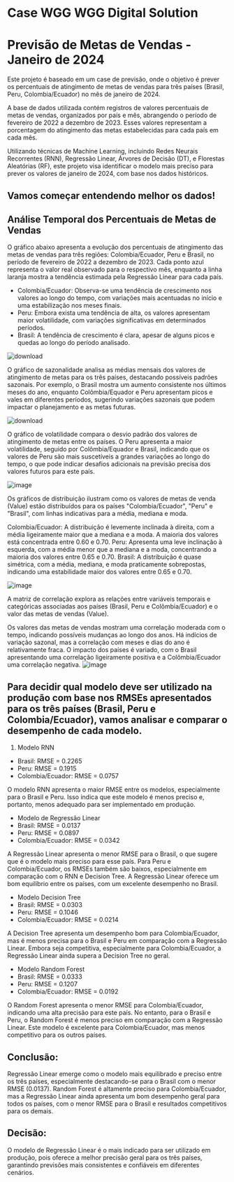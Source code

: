 # Case WGG WGG Digital Solution

# Previsão de Metas de Vendas - Janeiro de 2024
Este projeto é baseado em um case de previsão, onde o objetivo é prever os percentuais de atingimento de metas de vendas para três países (Brasil, Peru, Colombia/Ecuador) no mês de janeiro de 2024.

A base de dados utilizada contém registros de valores percentuais de metas de vendas, organizados por país e mês, abrangendo o período de fevereiro de 2022 a dezembro de 2023. Esses valores representam a porcentagem do atingimento das metas estabelecidas para cada país em cada mês.

Utilizando técnicas de Machine Learning, incluindo Redes Neurais Recorrentes (RNN), Regressão Linear, Árvores de Decisão (DT), e Florestas Aleatórias (RF), este projeto visa identificar o modelo mais preciso para prever os valores de janeiro de 2024, com base nos dados históricos.

## Vamos começar entendendo melhor os dados! 

## Análise Temporal dos Percentuais de Metas de Vendas
O gráfico abaixo apresenta a evolução dos percentuais de atingimento das metas de vendas para três regiões: Colombia/Ecuador, Peru e Brasil, no período de fevereiro de 2022 a dezembro de 2023. Cada ponto azul representa o valor real observado para o respectivo mês, enquanto a linha laranja mostra a tendência estimada pela Regressão Linear para cada país.

* Colombia/Ecuador: Observa-se uma tendência de crescimento nos valores ao longo do tempo, com variações mais acentuadas no início e uma estabilização nos meses finais.
* Peru: Embora exista uma tendência de alta, os valores apresentam maior volatilidade, com variações significativas em determinados períodos.
* Brasil: A tendência de crescimento é clara, apesar de alguns picos e quedas ao longo do período analisado.
  
![download](https://github.com/user-attachments/assets/f397754a-ecc6-4cbd-a40a-6fd13f5a91a2)

O gráfico de sazonalidade analisa as médias mensais dos valores de atingimento de metas para os três países, destacando possíveis padrões sazonais. Por exemplo, o Brasil mostra um aumento consistente nos últimos meses do ano, enquanto Colômbia/Equador e Peru apresentam picos e vales em diferentes períodos, sugerindo variações sazonais que podem impactar o planejamento e as metas futuras.

![download](https://github.com/user-attachments/assets/d7c71a6c-2fdb-4e20-ad96-74dd84dba65a)

O gráfico de volatilidade compara o desvio padrão dos valores de atingimento de metas entre os países. O Peru apresenta a maior volatilidade, seguido por Colômbia/Equador e Brasil, indicando que os valores de Peru são mais suscetíveis a grandes variações ao longo do tempo, o que pode indicar desafios adicionais na previsão precisa dos valores futuros para este país. 

![image](https://github.com/user-attachments/assets/eb36866b-e51f-48a8-9636-af4981ef8f43)

Os gráficos de distribuição ilustram como os valores de metas de venda (Value) estão distribuídos para os países "Colombia/Ecuador", "Peru" e "Brasil", com linhas indicativas para a média, mediana e moda.

Colombia/Ecuador: A distribuição é levemente inclinada à direita, com a média ligeiramente maior que a mediana e a moda. A maioria dos valores está concentrada entre 0.60 e 0.70.
Peru: Apresenta uma leve inclinação à esquerda, com a média menor que a mediana e a moda, concentrando a maioria dos valores entre 0.65 e 0.70.
Brasil: A distribuição é quase simétrica, com a média, mediana, e moda praticamente sobrepostas, indicando uma estabilidade maior dos valores entre 0.65 e 0.70.

![image](https://github.com/user-attachments/assets/5cefde09-806c-4b71-9267-bce5b04b53ce)

A matriz de correlação explora as relações entre variáveis temporais e categóricas associadas aos países (Brasil, Peru e Colômbia/Ecuador) e o valor das metas de vendas (Value).

Os valores das metas de vendas mostram uma correlação moderada com o tempo, indicando possíveis mudanças ao longo dos anos.
Há indícios de variação sazonal, mas a correlação com meses e dias do ano é relativamente fraca.
O impacto dos países é variado, com o Brasil apresentando uma correlação ligeiramente positiva e a Colômbia/Ecuador uma correlação negativa.
![image](https://github.com/user-attachments/assets/df686b5f-8710-442e-8da7-d2d7c6544948)

## Para decidir qual modelo deve ser utilizado na produção com base nos RMSEs apresentados para os três países (Brasil, Peru e Colombia/Ecuador), vamos analisar e comparar o desempenho de cada modelo.

1. Modelo RNN
 * Brasil: RMSE = 0.2265
 * Peru: RMSE = 0.1915
 * Colombia/Ecuador: RMSE = 0.0757
   
O modelo RNN apresenta o maior RMSE entre os modelos, especialmente para o Brasil e Peru. Isso indica que este modelo é menos preciso e, portanto, menos adequado para ser implementado em produção.

* Modelo de Regressão Linear
 * Brasil: RMSE = 0.0137
 * Peru: RMSE = 0.0897
 * Colombia/Ecuador: RMSE = 0.0342
   
A Regressão Linear apresenta o menor RMSE para o Brasil, o que sugere que é o modelo mais preciso para esse país. Para Peru e Colombia/Ecuador, os RMSEs também são baixos, especialmente em comparação com o RNN e Decision Tree. A Regressão Linear oferece um bom equilíbrio entre os países, com um excelente desempenho no Brasil.

* Modelo Decision Tree
 * Brasil: RMSE = 0.0303
 *  Peru: RMSE = 0.1046
 * Colombia/Ecuador: RMSE = 0.0214
   
A Decision Tree apresenta um desempenho bom para Colombia/Ecuador, mas é menos precisa para o Brasil e Peru em comparação com a Regressão Linear. Embora seja competitiva, especialmente para Colombia/Ecuador, a Regressão Linear ainda supera a Decision Tree no geral.

* Modelo Random Forest
 * Brasil: RMSE = 0.0333
 * Peru: RMSE = 0.1207
 * Colombia/Ecuador: RMSE = 0.0192
   
O Random Forest apresenta o menor RMSE para Colombia/Ecuador, indicando uma alta precisão para este país. No entanto, para o Brasil e Peru, o Random Forest é menos preciso em comparação com a Regressão Linear. Este modelo é excelente para Colombia/Ecuador, mas menos competitivo para os outros países.

## **Conclusão**:
Regressão Linear emerge como o modelo mais equilibrado e preciso entre os três países, especialmente destacando-se para o Brasil com o menor RMSE (0.0137). Random Forest é altamente preciso para Colombia/Ecuador, mas a Regressão Linear ainda apresenta um bom desempenho geral para todos os países, com o menor RMSE para o Brasil e resultados competitivos para os demais.

## **Decisão**:
O modelo de Regressão Linear é o mais indicado para ser utilizado em produção, pois oferece a melhor precisão geral para os três países, garantindo previsões mais consistentes e confiáveis em diferentes cenários.
